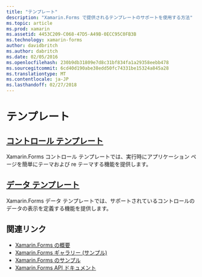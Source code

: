 ```yaml
---
title: "テンプレート"
description: "Xamarin.Forms で提供されるテンプレートのサポートを使用する方法"
ms.topic: article
ms.prod: xamarin
ms.assetid: 4453C209-C068-47D5-A49B-0ECC95C0FB3B
ms.technology: xamarin-forms
author: davidbritch
ms.author: dabritch
ms.date: 02/05/2016
ms.openlocfilehash: 230b9db31809e7d8c31bf834fa1a29358eebb478
ms.sourcegitcommit: 6cd40d190abe38edd50fc74331be15324a845a28
ms.translationtype: MT
ms.contentlocale: ja-JP
ms.lasthandoff: 02/27/2018
---
```

# <a name="templates"></a>テンプレート

## <a name="control-templatescontrol-templatesindexmd"></a>[コントロール テンプレート](control-templates/index.md)

Xamarin.Forms コントロール テンプレートでは、実行時にアプリケーション ページを簡単にテーマおよび re テーマする機能を提供します。

## <a name="data-templatesdata-templatesindexmd"></a>[データ テンプレート](data-templates/index.md)

Xamarin.Forms データ テンプレートでは、サポートされているコントロールのデータの表示を定義する機能を提供します。


## <a name="related-links"></a>関連リンク

- [Xamarin.Forms の概要](~/xamarin-forms/get-started/introduction-to-xamarin-forms.md)
- [Xamarin.Forms ギャラリー (サンプル)](https://developer.xamarin.com/samples/FormsGallery/)
- [Xamarin.Forms のサンプル](https://developer.xamarin.com/samples/tag/Xamarin.Forms/)
- [Xamarin.Forms API ドキュメント](https://developer.xamarin.com/api/namespace/Xamarin.Forms/)
